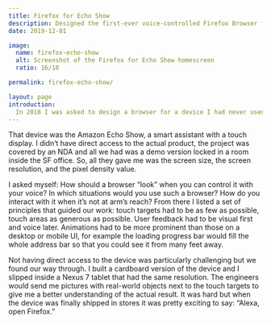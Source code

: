 ```yaml
---
title: Firefox for Echo Show
description: Designed the first-ever voice-controlled Firefox Browser for Amazon smart displays. Shipped in two screen sizes, it's used by 800K+ users.
date: 2019-12-01

image:
  name: firefox-echo-show
  alt: Screenshot of the Firefox for Echo Show homescreen
  ratio: 16/10

permalink: firefox-echo-show/

layout: page
introduction:
  In 2018 I was asked to design a browser for a device I had never used before, a device that could be primarily used with your voice.
---
```


<p class="mb-8">
  That device was the Amazon Echo Show, a smart assistant with a touch display. I didn’t have direct access to the actual product, the project was covered by an NDA and all we had was a demo version locked in a room inside the SF office. So, all they gave me was the screen size, the screen resolution, and the pixel density value.
</p>

<p class="mb-8">
  I asked myself: How should a browser “look” when you can control it with your voice? In which situations would you use such a browser? How do you interact with it when it’s not at arm’s reach? From there I listed a set of principles that guided our work: touch targets had to be as few as possible, touch areas as generous as possible. User feedback had to be visual first and voice later. Animations had to be more prominent than those on a desktop or mobile UI, for example the loading progress bar would fill the whole address bar so that you could see it from many feet away.
</p>

<p>
  Not having direct access to the device was particularly challenging but we found our way through. I built a cardboard version of the device and I slipped inside a Nexus 7 tablet that had the same resolution. The engineers would send me pictures with real-world objects next to the touch targets to give me a better understanding of the actual result. It was hard but when the device was finally shipped in stores it was pretty exciting to say: “Alexa, open Firefox.”
</p>
